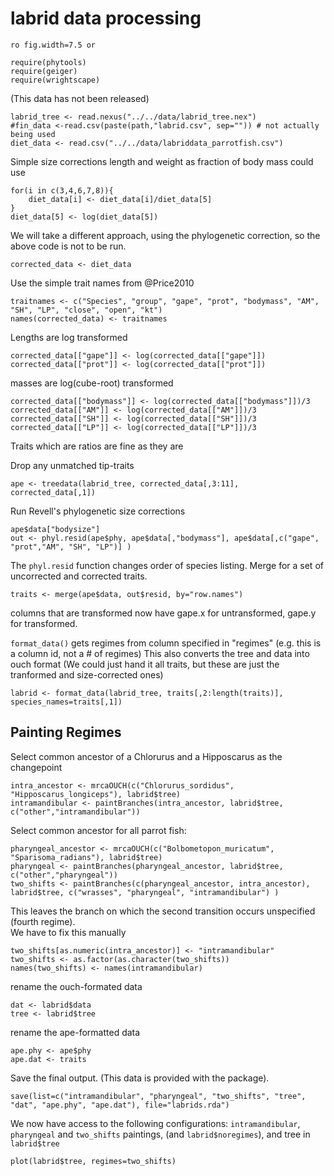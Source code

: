 # labrid data processing 

`ro fig.width=7.5 or`

``` {r }
require(phytools)
require(geiger)
require(wrightscape)
````

(This data has not been released)
``` {r }
labrid_tree <- read.nexus("../../data/labrid_tree.nex")
#fin_data <-read.csv(paste(path,"labrid.csv", sep="")) # not actually being used
diet_data <- read.csv("../../data/labriddata_parrotfish.csv")
````

Simple size corrections length and weight as fraction of body mass could use

``` {r eval=FALSE}
for(i in c(3,4,6,7,8)){
	diet_data[i] <- diet_data[i]/diet_data[5]
}
diet_data[5] <- log(diet_data[5]) 
````

We will take a different approach, using the phylogenetic correction, so the above code is not to be run.  

``` {r }
corrected_data <- diet_data
````

Use the simple trait names from @Price2010
``` {r }
traitnames <- c("Species", "group", "gape", "prot", "bodymass", "AM", "SH", "LP", "close", "open", "kt")
names(corrected_data) <- traitnames
````

Lengths are log transformed 

``` {r }
corrected_data[["gape"]] <- log(corrected_data[["gape"]])
corrected_data[["prot"]] <- log(corrected_data[["prot"]])
````

masses are log(cube-root) transformed

``` {r }
corrected_data[["bodymass"]] <- log(corrected_data[["bodymass"]])/3
corrected_data[["AM"]] <- log(corrected_data[["AM"]])/3
corrected_data[["SH"]] <- log(corrected_data[["SH"]])/3
corrected_data[["LP"]] <- log(corrected_data[["LP"]])/3
````
Traits which are ratios are fine as they are

Drop any unmatched tip-traits
``` {r }
ape <- treedata(labrid_tree, corrected_data[,3:11], corrected_data[,1])
````
Run Revell's phylogenetic size corrections

``` {r }
ape$data["bodysize"]
out <- phyl.resid(ape$phy, ape$data[,"bodymass"], ape$data[,c("gape", "prot","AM", "SH", "LP")] )
````

The `phyl.resid` function changes order of species listing. Merge for a set of uncorrected and corrected traits.  

``` {r } 
traits <- merge(ape$data, out$resid, by="row.names")
````

columns that are transformed now have gape.x for untransformed, gape.y for transformed.  

`format_data()` gets regimes from column specified in
 "regimes" (e.g. this is a column id, not a # of regimes)
This also converts the tree and data into ouch format
(We could just hand it all traits, but these are just the tranformed and size-corrected ones)

``` {r }
labrid <- format_data(labrid_tree, traits[,2:length(traits)], species_names=traits[,1])  
````


## Painting Regimes
Select common ancestor of a Chlorurus and a Hipposcarus as the changepoint

``` {r }
intra_ancestor <- mrcaOUCH(c("Chlorurus_sordidus", "Hipposcarus_longiceps"), labrid$tree)
intramandibular <- paintBranches(intra_ancestor, labrid$tree, c("other","intramandibular"))
```` 

 Select common ancestor for all parrot fish:

``` {r }
pharyngeal_ancestor <- mrcaOUCH(c("Bolbometopon_muricatum", "Sparisoma_radians"), labrid$tree)
pharyngeal <- paintBranches(pharyngeal_ancestor, labrid$tree, c("other","pharyngeal"))
two_shifts <- paintBranches(c(pharyngeal_ancestor, intra_ancestor), labrid$tree, c("wrasses", "pharyngeal", "intramandibular") )
````

This leaves the branch on which the second transition occurs unspecified (fourth regime).  
We have to fix this manually

``` {r }
two_shifts[as.numeric(intra_ancestor)] <- "intramandibular"
two_shifts <- as.factor(as.character(two_shifts))
names(two_shifts) <- names(intramandibular)
````

rename the ouch-formated data 
``` {r }
dat <- labrid$data
tree <- labrid$tree
````

rename the ape-formatted data

``` {r }
ape.phy <- ape$phy
ape.dat <- traits
````

Save the final output.  (This data is provided with the package).  

``` {r }
save(list=c("intramandibular", "pharyngeal", "two_shifts", "tree", "dat", "ape.phy", "ape.dat"), file="labrids.rda")
````
We now have access to the following configurations:
`intramandibular`, `pharyngeal` and `two_shifts` paintings, (and `labrid$noregimes`),
and tree in `labrid$tree`

``` {r }
plot(labrid$tree, regimes=two_shifts)
````

